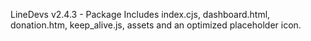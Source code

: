 LineDevs v2.4.3 - Package
Includes index.cjs, dashboard.html, donation.htm, keep_alive.js, assets and an optimized placeholder icon.
